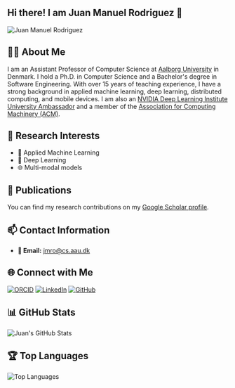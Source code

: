 ## Hi there! I am Juan Manuel Rodriguez 👋

![Juan Manuel Rodriguez](https://avatars.githubusercontent.com/u/19930595?v=4&size=128)

## 👨‍🏫 About Me

I am an Assistant Professor of Computer Science at [Aalborg University](https://vbn.aau.dk/en/persons/jmro) in Denmark. I hold a Ph.D. in Computer Science and a Bachelor's degree in Software Engineering. With over 15 years of teaching experience, I have a strong background in applied machine learning, deep learning, distributed computing, and mobile devices. I am also an [NVIDIA Deep Learning Institute University Ambassador](https://www.nvidia.com/en-us/training/instructor-directory/bio/?instructorId=0038Z00003aWj4sQAC) and a member of the [Association for Computing Machinery (ACM)](https://dl.acm.org/profile/81466645945).

## 🔬 Research Interests

- 🤖 Applied Machine Learning
- 🧠 Deep Learning
- 🌐 Multi-modal models

## 📝 Publications

You can find my research contributions on my [Google Scholar profile](https://scholar.google.com/citations?user=58Fbhc4AAAAJ).

## 📫 Contact Information

- **📧 Email:** jmro@cs.aau.dk

## 🌐 Connect with Me

[![ORCID](https://img.shields.io/badge/ORCID-0000--0002--1130--8065-a6ce39?logo=orcid)](https://orcid.org/0000-0002-1130-8065)
[![LinkedIn](https://img.shields.io/badge/LinkedIn-Profile-blue?logo=linkedin)](https://www.linkedin.com/in/dr-juan-manuel-rodriguez/)
[![GitHub](https://img.shields.io/badge/GitHub-knife982000-lightgrey?logo=github)](https://github.com/knife982000)

## 📊 GitHub Stats

![Juan's GitHub Stats](https://github-readme-stats.vercel.app/api?username=knife982000&show_icons=true&theme=radical)

## 🏆 Top Languages

![Top Languages](https://github-readme-stats.vercel.app/api/top-langs/?username=knife982000&layout=compact&theme=radical)
